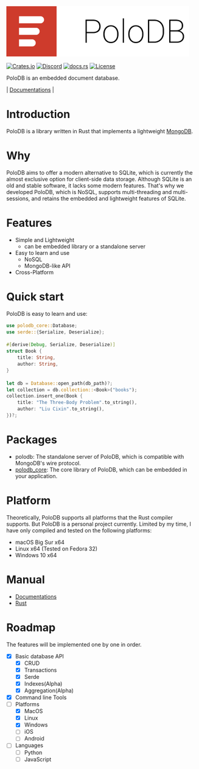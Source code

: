 
<img src="./images/brand.png" alt="" width="480" />

[![Crates.io](https://img.shields.io/crates/v/polodb_core.svg)](https://crates.io/crates/polodb_core)
[![Discord](https://img.shields.io/discord/1061903499190865930)](https://discord.gg/NmGQyVx6hH)
[![docs.rs](https://docs.rs/polodb_core/badge.svg)](https://docs.rs/polodb_core)
[![License](https://img.shields.io/badge/license-Apache--2.0-blue)](LICENSE)

PoloDB is an embedded document database.

| [Documentations](https://www.polodb.org/docs) |

# Introduction

PoloDB is a library written in Rust
that implements a lightweight [MongoDB](https://www.mongodb.com/).

# Why

PoloDB aims to offer a modern alternative to SQLite, which is currently the almost exclusive option for client-side data storage.
Although SQLite is an old and stable software, it lacks some modern features.
That's why we developed PoloDB, which is NoSQL, supports multi-threading and multi-sessions,
and retains the embedded and lightweight features of SQLite.

# Features

- Simple and Lightweight
  - can be embedded library or a standalone server
- Easy to learn and use
  - NoSQL
  - MongoDB-like API
- Cross-Platform

# Quick start

PoloDB is easy to learn and use:

```rust
use polodb_core::Database;
use serde::{Serialize, Deserialize};

#[derive(Debug, Serialize, Deserialize)]
struct Book {
    title: String,
    author: String,
}

let db = Database::open_path(db_path)?;
let collection = db.collection::<Book>("books");
collection.insert_one(Book {
    title: "The Three-Body Problem".to_string(),
    author: "Liu Cixin".to_string(),
})?;
```

# Packages
  
- polodb: The standalone server of PoloDB, which is compatible with MongoDB's wire protocol.
- [polodb_core](https://crates.io/crates/polodb_core): The core library of PoloDB, which can be embedded in your application.

# Platform

Theoretically, PoloDB supports all platforms that the Rust compiler
supports.
But PoloDB is a personal project currently.
Limited by my time, I have only compiled and tested on the following platforms:

- macOS Big Sur x64
- Linux x64 (Tested on Fedora 32)
- Windows 10 x64

# Manual

- [Documentations](https://www.polodb.org/docs)
- [Rust](https://docs.rs/polodb_core)

# Roadmap

The features will be implemented one by one in order.

- [x] Basic database API
  - [x] CRUD
  - [x] Transactions
  - [x] Serde
  - [x] Indexes(Alpha)
  - [x] Aggregation(Alpha)
- [x] Command line Tools
- [ ] Platforms
  - [x] MacOS
  - [x] Linux
  - [x] Windows
  - [ ] iOS
  - [ ] Android
- [ ] Languages
  - [ ] Python
  - [ ] JavaScript
